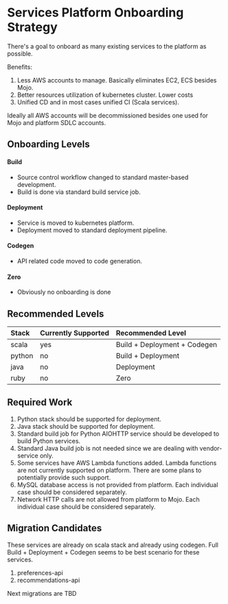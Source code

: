 # Services Platform Onboarding Strategy

There's a goal to onboard as many existing services to the platform as possible.

Benefits:
1. Less AWS accounts to manage. Basically eliminates EC2, ECS besides Mojo.
2. Better resources utilization of kubernetes cluster. Lower costs
3. Unified CD and in most cases unified CI (Scala services).

Ideally all AWS accounts will be decommissioned besides one used for Mojo and platform SDLC accounts.

## Onboarding Levels

#### Build

* Source control workflow changed to standard master-based development.
* Build is done via standard build service job.

#### Deployment

* Service is moved to kubernetes platform.
* Deployment moved to standard deployment pipeline.

#### Codegen

* API related code moved to code generation.

#### Zero

* Obviously no onboarding is done

## Recommended Levels

| Stack  | Currently Supported | Recommended Level            |
| :----- | :------------------ | :--------------------------- |
| scala  | yes                 | Build + Deployment + Codegen |
| python | no                  | Build + Deployment           |
| java   | no                  | Deployment                   |
| ruby   | no                  | Zero                         |

## Required Work

1. Python stack should be supported for deployment.
2. Java stack should be supported for deployment.
3. Standard build job for Python AIOHTTP service should be developed to build Python services.
4. Standard Java build job is not needed since we are dealing with vendor-service only.
5. Some services have AWS Lambda functions added. Lambda functions are not currently supported on platform. There are some plans to potentially provide such support.
6. MySQL database access is not provided from platform. Each individual case should be considered separately.
7. Network HTTP calls are not allowed from platform to Mojo. Each individual case should be considered separately.

## Migration Candidates

These services are already on scala stack and already using codegen. Full Build + Deployment + Codegen seems to be best scenario for these services. 
1. preferences-api
2. recommendations-api

Next migrations are TBD